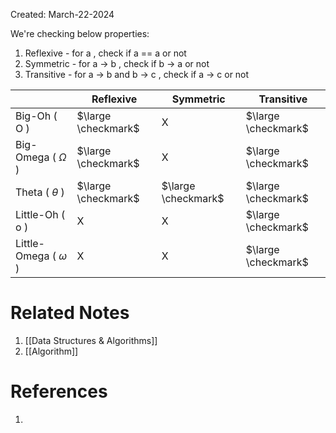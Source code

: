 Created: March-22-2024

We're checking below properties:

1. Reflexive - for a , check if a == a or not
2. Symmetric - for a $\longrightarrow$ b , check if b $\longrightarrow$ a or not
3. Transitive - for a $\longrightarrow$ b and b $\longrightarrow$ c , check if a $\longrightarrow$ c or not

|                           | Reflexive           | Symmetric           | Transitive          |
| ------------------------- | ------------------- | ------------------- | ------------------- |
| Big-Oh ( O )              | $\large \checkmark$ | X                   | $\large \checkmark$ |
| Big-Omega ( $\Omega$ )    | $\large \checkmark$ | X                   | $\large \checkmark$ |
| Theta ( $\theta$ )        | $\large \checkmark$ | $\large \checkmark$ | $\large \checkmark$ |
| Little-Oh ( o )           | X                   | X                   | $\large \checkmark$ |
| Little-Omega ( $\omega$ ) | X                   | X                   | $\large \checkmark$ |

# Related Notes

1. [[Data Structures & Algorithms]]
2. [[Algorithm]]
# References

1. 